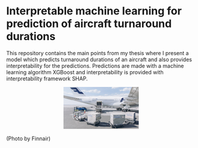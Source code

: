 # Interpretable machine learning for prediction of aircraft turnaround durations

This repository contains the main points from my thesis where I present a model which predicts turnaround durations of an aircraft and also provides interpretability for the predictions. Predictions are made with a machine learning algorithm XGBoost and interpretability is provided with interpretability framework SHAP.


<p align="center">
  <img src="/images/turnaround.jpg" alt="Finnair aircraft turnaround" width="200"/>
</p>
(Photo by Finnair)
